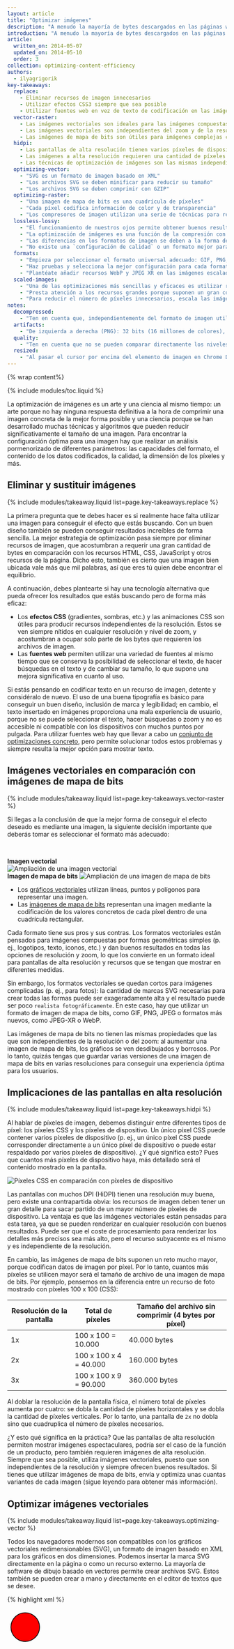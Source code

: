 ```yaml
---
layout: article
title: "Optimizar imágenes"
description: "A menudo la mayoría de bytes descargados en las páginas web se corresponden a imágenes, que frecuentemente también ocupan una gran cantidad de espacio visual. Por lo tanto, la optimización de las imágenes aporta el máximo ahorro de bytes y permite mejorar al máximo el rendimiento en el sitio web: cuantos menos bytes tenga que descargar el navegador, menos competencia se producirá en el ancho de banda del cliente y más rápidamente podrá el navegador renderizar contenido útil en la pantalla."
introduction: "A menudo la mayoría de bytes descargados en las páginas web se corresponden a imágenes, que frecuentemente también ocupan una gran cantidad de espacio visual. Por lo tanto, la optimización de las imágenes aporta el máximo ahorro de bytes y permite mejorar al máximo el rendimiento en el sitio web: cuantos menos bytes tenga que descargar el navegador, menos competencia se producirá en el ancho de banda del cliente y más rápidamente podrá el navegador renderizar contenido útil en la pantalla."
article:
  written_on: 2014-05-07
  updated_on: 2014-05-10
  order: 3
collection: optimizing-content-efficiency
authors:
  - ilyagrigorik
key-takeaways:
  replace:
    - Eliminar recursos de imagen innecesarios
    - Utilizar efectos CSS3 siempre que sea posible
    - Utilizar fuentes web en vez de texto de codificación en las imágenes
  vector-raster:
    - Las imágenes vectoriales son ideales para las imágenes compuestas por formas geométricas
    - Las imágenes vectoriales son independientes del zoom y de la resolución
    - Las imágenes de mapa de bits son útiles para imágenes complejas con muchos detalles y formas irregulares
  hidpi:
    - Las pantallas de alta resolución tienen varios píxeles de dispositivo por píxel CSS
    - Las imágenes a alta resolución requieren una cantidad de píxeles y de bytes significativamente mayor
    - Las técnicas de optimización de imágenes son las mismas independientemente de la resolución
  optimizing-vector:
    - "SVG es un formato de imagen basado en XML"
    - "Los archivos SVG se deben minificar para reducir su tamaño"
    - "Los archivos SVG se deben comprimir con GZIP"
  optimizing-raster:
    - "Una imagen de mapa de bits es una cuadrícula de píxeles"
    - "Cada píxel codifica información de color y de transparencia"
    - "Los compresores de imagen utilizan una serie de técnicas para reducir la cantidad de bits necesarios por píxel para reducir el tamaño de archivo de la imagen"
  lossless-lossy:
    - "El funcionamiento de nuestros ojos permite obtener buenos resultados al someter las imágenes a una compresión con pérdida"
    - "La optimización de imágenes es una función de la compresión con y sin pérdida"
    - "Las diferencias en los formatos de imagen se deben a la forma de utilizar los algoritmos con o sin pérdida y a cuáles se utilizan para optimizar la imagen"
    - "No existe una `configuración de calidad` o un formato mejor para todas las imágenes: cada combinación de compresor y contenidos de imagen tiene un resultado único"
  formats:
    - "Empieza por seleccionar el formato universal adecuado: GIF, PNG, JPEG"
    - "Haz pruebas y selecciona la mejor configuración para cada formato: calidad, medidas de la paleta, etc."
    - "Plantéate añadir recursos WebP y JPEG XR en las imágenes escaladas para los clientes modernos."
  scaled-images:
    - "Una de las optimizaciones más sencillas y eficaces es utilizar recursos escalados"
    - "Presta atención a los recursos grandes porque suponen un gran coste general"
    - "Para reducir el número de píxeles innecesarios, escala las imágenes en función del tamaño de visualización"
notes:
  decompressed:
    - "Ten en cuenta que, independientemente del formato de imagen utilizado para transferir los datos del servidor al cliente, cada píxel utilizado durante la descodificación de la imagen por parte del navegador ocupa 4 bytes de memoria. Esto puede suponer una restricción importante en el caso de imágenes grandes y de dispositivos que no tienen demasiada memoria disponible (p. ej. los dispositivos móviles de baja gama)."
  artifacts:
    - "De izquierda a derecha (PNG): 32 bits (16 millones de colores), 7 bits (128 colores), 5 bits (32 colores). Las imágenes complejas con transiciones de color graduales (gradientes, cielo, etc.) requieren paletas de color más grandes para evitar problemas visuales, como el pixelado del cielo que se aprecia en la imagen de 5 bits. En cambio, si la imagen solo dispone de unos cuantos colores y se utiliza una paleta mayor, estamos malgastando bits muy valiosos."
  quality:
    - "Ten en cuenta que no se pueden comparar directamente los niveles de calidad de diferentes formatos de imagen porque los algoritmos utilizados para codificar la imagen también son distintos: el resultado de un archivo JPEG con una calidad de 90 será muy diferente del de un archivo WebP con una calidad de 90. De hecho, incluso los niveles de calidad del mismo formato de imagen pueden tener resultados visiblemente diferentes en función de la implementación del compresor."
  resized:
    - "Al pasar el cursor por encima del elemento de imagen en Chrome DevTools se muestra el tamaño `real` y el de `visualización` del recurso de imagen. En el ejemplo anterior, se descarga la imagen de 300 x 260 píxeles y, a continuación, se reduce de forma escalada (245 x 212) al mostrarse en el cliente."
---
```


{% wrap content%}

<style>
  img, video, object {
    max-width: 100%;
  }

  img.center {
    display: block;
    margin-left: auto;
    margin-right: auto;
  }
</style>

{% include modules/toc.liquid %}

La optimización de imágenes es un arte y una ciencia al mismo tiempo: un arte porque no hay ninguna respuesta definitiva a la hora de comprimir una imagen concreta de la mejor forma posible y una ciencia porque se han desarrollado muchas técnicas y algoritmos que pueden reducir significativamente el tamaño de una imagen. Para encontrar la configuración óptima para una imagen hay que realizar un análisis pormenorizado de diferentes parámetros: las capacidades del formato, el contenido de los datos codificados, la calidad, la dimensión de los píxeles y más.

## Eliminar y sustituir imágenes

{% include modules/takeaway.liquid list=page.key-takeaways.replace %}

La primera pregunta que te debes hacer es si realmente hace falta utilizar una imagen para conseguir el efecto que estás buscando. Con un buen diseño también se pueden conseguir resultados increíbles de forma sencilla. La mejor estrategia de optimización pasa siempre por eliminar recursos de imagen, que acostumbran a requerir una gran cantidad de bytes en comparación con los recursos HTML, CSS, JavaScript y otros recursos de la página. Dicho esto, también es cierto que una imagen bien ubicada vale más que mil palabras, así que eres tú quien debe encontrar el equilibrio.

A continuación, debes plantearte si hay una tecnología alternativa que pueda ofrecer los resultados que estás buscando pero de forma más eficaz:

* Los **efectos CSS** (gradientes, sombras, etc.) y las animaciones CSS son útiles para producir recursos independientes de la resolución. Estos se ven siempre nítidos en cualquier resolución y nivel de zoom, y acostumbran a ocupar solo parte de los bytes que requieren los archivos de imagen.
* Las **fuentes web** permiten utilizar una variedad de fuentes al mismo tiempo que se conserva la posibilidad de seleccionar el texto, de hacer búsquedas en el texto y de cambiar su tamaño, lo que supone una mejora significativa en cuanto al uso.

Si estás pensando en codificar texto en un recurso de imagen, detente y considéralo de nuevo. El uso de una buena tipografía es básico para conseguir un buen diseño, inclusión de marca y legibilidad; en cambio, el texto insertado en imágenes proporciona una mala experiencia de usuario, porque no se puede seleccionar el texto, hacer búsquedas o zoom y no es accesible ni compatible con los dispositivos con muchos puntos por pulgada. Para utilizar fuentes web hay que llevar a cabo un [conjunto de optimizaciones concreto](https://www.igvita.com/2014/01/31/optimizing-web-font-rendering-performance/), pero permite solucionar todos estos problemas y siempre resulta la mejor opción para mostrar texto.


## Imágenes vectoriales en comparación con imágenes de mapa de bits

{% include modules/takeaway.liquid list=page.key-takeaways.vector-raster %}

Si llegas a la conclusión de que la mejor forma de conseguir el efecto deseado es mediante una imagen, la siguiente decisión importante que deberás tomar es seleccionar el formato más adecuado:

&nbsp;

<div class="clear">
  <div class="g--half">
    <b>Imagen vectorial</b>
    <img class="center" src="images/vector-zoom.png" alt="Ampliación de una imagen vectorial">
  </div>

  <div class="g--half g--last">
    <b>Imagen de mapa de bits</b>
    <img src="images/raster-zoom.png" alt="Ampliación de una imagen de mapa de bits">
  </div>
</div>

* Los [gráficos vectoriales](http://es.wikipedia.org/wiki/Gr%C3%A1fico_vectorial) utilizan líneas, puntos y polígonos para representar una imagen.
* Las [imágenes de mapa de bits](http://es.wikipedia.org/wiki/Imagen_de_mapa_de_bits) representan una imagen mediante la codificación de los valores concretos de cada píxel dentro de una cuadrícula rectangular.

Cada formato tiene sus pros y sus contras. Los formatos vectoriales están pensados para imágenes compuestas por formas geométricas simples (p. ej., logotipos, texto, iconos, etc.) y dan buenos resultados en todas las opciones de resolución y zoom, lo que los convierte en un formato ideal para pantallas de alta resolución y recursos que se tengan que mostrar en diferentes medidas.

Sin embargo, los formatos vectoriales se quedan cortos para imágenes complicadas (p. ej., para fotos): la cantidad de marcas SVG necesarias para crear todas las formas puede ser exageradamente alta y el resultado puede ser poco `realista fotográficamente`. En este caso, hay que utilizar un formato de imagen de mapa de bits, como GIF, PNG, JPEG o formatos más nuevos, como JPEG-XR o WebP.

Las imágenes de mapa de bits no tienen las mismas propiedades que las que son independientes de la resolución o del zoom: al aumentar una imagen de mapa de bits, los gráficos se ven desdibujados y borrosos. Por lo tanto, quizás tengas que guardar varias versiones de una imagen de mapa de bits en varias resoluciones para conseguir una experiencia óptima para los usuarios.


## Implicaciones de las pantallas en alta resolución

{% include modules/takeaway.liquid list=page.key-takeaways.hidpi %}

Al hablar de píxeles de imagen, debemos distinguir entre diferentes tipos de píxel: los píxeles CSS y los píxeles de dispositivo. Un único píxel CSS puede contener varios píxeles de dispositivo (p. ej., un único píxel CSS puede corresponder directamente a un único píxel de dispositivo o puede estar respaldado por varios píxeles de dispositivo). ¿Y qué significa esto? Pues que cuantos más píxeles de dispositivo haya, más detallado será el contenido mostrado en la pantalla.

<img src="images/css-vs-device-pixels.png" class="center" alt="Píxeles CSS en comparación con píxeles de dispositivo">

Las pantallas con muchos DPI (HiDPI) tienen una resolución muy buena, pero existe una contrapartida obvia: los recursos de imagen deben tener un gran detalle para sacar partido de un mayor número de píxeles de dispositivo. La ventaja es que las imágenes vectoriales están pensadas para esta tarea, ya que se pueden renderizar en cualquier resolución con buenos resultados. Puede ser que el coste de procesamiento para renderizar los detalles más precisos sea más alto, pero el recurso subyacente es el mismo y es independiente de la resolución.

En cambio, las imágenes de mapa de bits suponen un reto mucho mayor, porque codifican datos de imagen por píxel. Por lo tanto, cuantos más píxeles se utilicen mayor será el tamaño de archivo de una imagen de mapa de bits. Por ejemplo, pensemos en la diferencia entre un recurso de foto mostrado con píxeles 100 x 100 (CSS):

<table class="table-3">
<colgroup><col span="1"><col span="1"><col span="1"></colgroup>
<thead>
  <tr>
    <th>Resolución de la pantalla</th>
    <th>Total de píxeles</th>
    <th>Tamaño del archivo sin comprimir (4 bytes por píxel)</th>
  </tr>
</thead>
<tbody>
<tr>
  <td data-th="resolución">1x</td>
  <td data-th="total de píxeles">100 x 100 = 10.000</td>
  <td data-th="tamaño de archivo">40.000 bytes</td>
</tr>
<tr>
  <td data-th="resolución">2x</td>
  <td data-th="total de píxeles">100 x 100 x 4 = 40.000</td>
  <td data-th="tamaño de archivo">160.000 bytes</td>
</tr>
<tr>
  <td data-th="resolución">3x</td>
  <td data-th="total de píxeles">100 x 100 x 9 = 90.000</td>
  <td data-th="tamaño de archivo">360.000 bytes</td>
</tr>
</tbody>
</table>

Al doblar la resolución de la pantalla física, el número total de píxeles aumenta por cuatro: se dobla la cantidad de píxeles horizontales y se dobla la cantidad de píxeles verticales. Por lo tanto, una pantalla de `2x` no dobla sino que cuadruplica el número de píxeles necesarios.

¿Y esto qué significa en la práctica? Que las pantallas de alta resolución permiten mostrar imágenes espectaculares, podría ser el caso de la función de un producto, pero también requieren imágenes de alta resolución. Siempre que sea posible, utiliza imágenes vectoriales, puesto que son independientes de la resolución y siempre ofrecen buenos resultados. Si tienes que utilizar imágenes de mapa de bits, envía y optimiza unas cuantas variantes de cada imagen (sigue leyendo para obtener más información).


## Optimizar imágenes vectoriales

{% include modules/takeaway.liquid list=page.key-takeaways.optimizing-vector %}

Todos los navegadores modernos son compatibles con los gráficos vectoriales redimensionables (SVG), un formato de imagen basado en XML para los gráficos en dos dimensiones. Podemos insertar la marca SVG directamente en la página o como un recurso externo. La mayoría de software de dibujo basado en vectores permite crear archivos SVG. Estos también se pueden crear a mano y directamente en el editor de textos que se desee.

{% highlight xml %}
<?xml version="1.0" encoding="utf-8"?>
<!-- Generator: Adobe Illustrator 17.1.0, SVG Export Plug-In . SVG Version: 6.00 Build 0)  -->
<svg version="1.2" baseProfile="tiny" id="Layer_1" xmlns="http://www.w3.org/2000/svg" xmlns:xlink="http://www.w3.org/1999/xlink"
   x="0px" y="0px" viewBox="0 0 612 792" xml:space="preserve">
<g id="XMLID_1_">
  <g>
    <circle fill="red" stroke="black" stroke-width="2" stroke-miterlimit="10" cx="50" cy="50" r="40"/>
  </g>
</g>
</svg>
{% endhighlight %}

El ejemplo anterior renderiza una forma de círculo sencilla con un contorno negro y un fondo rojo, y se ha exportado de Adobe Illustrator. Como puedes ver, contiene muchos metadatos, como información por capas, comentarios y espacios de nombres XML que normalmente no son necesarios para renderizar el recurso en el navegador. Por eso siempre es una buena idea minificar los archivos SVG mediante la ejecución de una herramienta como [svgo](https://github.com/svg/svgo).

Por ejemplo, svgo reduce el tamaño del archivo SVG anterior generado por Illustrator en un 58%, y pasa a ocupar de 470 a 199 bytes. Además, como SVG es un formato basado en XML, también podemos aplicar la compresión GZIP para reducir su tamaño de transferencia. Asegúrate de que el servidor esté configurado para comprimir recursos SVG.


## Optimizar imágenes de mapa de bits

{% include modules/takeaway.liquid list=page.key-takeaways.optimizing-raster %}

Una imagen de mapa de bits es simplemente una cuadrícula de `píxeles` individuales de dos dimensiones (p. ej., una imagen de 100 x 100 píxeles es una secuencia de 10.000 píxeles). A su vez, cada píxel almacena los valores `[RGBA](http://en.wikipedia.org/wiki/RGBA_color_space)`: (R) canal rojo, (G) canal verde, (B) canal azul y (A) canal alfa (transparencia).

El navegador asigna internamente 256 valores (sombras) a cada canal, lo que se traduce en 8 bits por canal (28 = 256) y 4 bytes por píxel (4 canales x 8 bits = 32 bits = 4 bytes). Por lo tanto, si conocemos las dimensiones de la cuadrícula, podremos calcular fácilmente el tamaño del archivo:

* Una imagen de 100 x 100 píxeles está formada por 10.000 píxeles
* 10.000 píxeles x 4 bytes = 40.000 bytes
* 40.000 bytes / 1024 = 39 KB

^

{% include modules/remember.liquid title="Note" list=page.notes.decompressed %}

<table class="table-3">
<colgroup><col span="1"><col span="1"><col span="1"></colgroup>
<thead>
  <tr>
    <th>Dimensiones</th>
    <th>Píxeles</th>
    <th>Tamaño de archivo</th>
  </tr>
</thead>
<tbody>
<tr>
  <td data-th="dimensiones">100 x 100</td>
  <td data-th="píxeles">10.000</td>
  <td data-th="tamaño de archivo">39 KB</td>
</tr>
<tr>
  <td data-th="dimensiones">200 x 200</td>
  <td data-th="píxeles">40.000</td>
  <td data-th="tamaño de archivo">156 KB</td>
</tr>
<tr>
  <td data-th="dimensiones">300 x 300</td>
  <td data-th="píxeles">90.000</td>
  <td data-th="tamaño de archivo">351 KB</td>
</tr>
<tr>
  <td data-th="dimensiones">500 x 500</td>
  <td data-th="píxeles">250.000</td>
  <td data-th="tamaño de archivo">977 KB</td>
</tr>
<tr>
  <td data-th="dimensiones">800 x 800</td>
  <td data-th="píxeles">640.000</td>
  <td data-th="tamaño de archivo">2500 KB</td>
</tr>
</tbody>
</table>

Puede parecer que 39 KB para una imagen de 100 x 100 píxeles no sea mucho, pero el tamaño de archivo aumenta sustancialmente en el caso de imágenes más grandes y hace que la descarga de recursos de imagen sea lenta y costosa. Por suerte, por ahora solo hemos descrito el formato de imagen `sin comprimir`. ¿Qué podemos hacer para reducir el tamaño de archivo de la imagen?

Una forma fácil de hacerlo es reducir la `profundidad de bits` de la imagen, de 8 bits por canal a una paleta de color más pequeña: 8 bits por canal suponen 256 valores por canal y 16.777.216 (2.563) de colores en total. ¿Qué pasa si reducimos la paleta a 256 colores? Que solo necesitaremos 8 bits en total para los canales RGB y ahorraremos automáticamente dos bytes por píxel, con lo que conseguiremos una compresión del 50% sobre nuestro formato de 4 bytes por píxel original.

<img src="images/artifacts.png" class="center" alt="Herramientas de compresión">

{% include modules/remember.liquid title="Note" list=page.notes.artifacts %}

A continuación, cuando hayamos optimizado los datos almacenados en píxeles individuales, podremos ir más allá y observar los píxeles adyacentes: resulta que el color de los píxeles de muchas imágenes, especialmente en las fotos, es muy similar al de los píxeles más cercanos (p. ej., el cielo, las texturas repetidas, etc.). Si aprovechamos esta información, el compresor puede aplicar `[codificación delta](http://en.wikipedia.org/wiki/Delta_encoding)` de forma que, en vez de almacenar los valores individuales de cada píxel, almacenamos la diferencia respecto de los píxeles cercanos: si los píxeles adyacentes son iguales, delta es `cero` y solo se almacena un bit. Pero por qué vamos a detenernos aquí...

El ojo humano tiene diferentes niveles de sensibilidad a diferentes colores: podemos optimizar la codificación de color en consonancia mediante la reducción o el aumento de la paleta de estos colores.
Los píxeles `cercanos` forman una cuadrícula de dos dimensiones, lo que significa que cada píxel tiene varios vecinos: podemos utilizar este hecho para mejorar aún más la codificación delta.
En vez de observar solamente a los vecinos más inmediatos de cada píxel, podemos observar bloques más grandes de píxeles cercanos y codificar bloques distintos con configuraciones diferentes, etcétera.

Como puedes ver, la optimización de imágenes se complica rápidamente (o se hace más divertida, según la perspectiva); se ha convertido en un área activa de la investigación académica y comercial. Las imágenes ocupan muchos bytes y existe un gran interés en desarrollar mejores técnicas de compresión de imágenes. Si te interesa obtener más información, ve a la [página de la Wikipedia](http://es.wikipedia.org/wiki/Compresi%C3%B3n_de_imagen) o consulta el [libro blanco sobre técnicas de compresión WebP](https://developers.google.com/speed/webp/docs/compression), donde encontrarás un ejemplo práctico.

Todo esto está muy bien una vez más, pero sigue siendo muy teórico: ¿cómo influye en la optimización de las imágenes para nuestras páginas? Obviamente no estamos en situación de inventar nuevas técnicas de compresión, pero debemos comprender el problema: los píxeles RGBA, el ancho de bits y varias técnicas de optimización. Todos estos conceptos son fundamentales para comprender y recordar que nos abocamos de lleno al debate sobre varios formatos de imágenes de mapa de bits.


## Compresión de imágenes con y sin pérdida

{% include modules/takeaway.liquid list=page.key-takeaways.lossless-lossy %}

Para algunos tipos de datos, como los códigos fuente de páginas o los archivos ejecutables, es fundamental que el compresor no altere ni pierda información original: si falta un solo bit de datos o es incorrecto, el significado del contenido del archivo puede cambiar completamente o, lo que es peor, estropearse por completo. Para otros tipos de datos, como imágenes, audio y vídeo, una representación `aproximada` de los datos originales puede ser suficiente.

De hecho, el funcionamiento de nuestros ojos hace posible que descartemos parte de la información sobre cada píxel para poder reducir el tamaño de archivo de una imagen (p. ej., nuestros ojos tienen una sensibilidad diferente ante ciertos colores, lo que significa que podemos utilizar menos bits para codificar determinados colores). Por eso, una forma habitual de perfeccionar las imágenes pasa por dos pasos de alto nivel:

1. La imagen se procesa con un filtro `[con pérdida](http://es.wikipedia.org/wiki/Algoritmo_de_compresi%C3%B3n_con_p%C3%A9rdida)` que elimina algunos datos de los píxeles.
1. La imagen se procesa con un filtro `[sin pérdida](http://es.wikipedia.org/wiki/Algoritmo_de_compresi%C3%B3n_sin_p%C3%A9rdida)` que comprime los datos de los píxeles.

**El primer paso es opcional y el algoritmo exacto dependerá del formato de imagen en concreto, pero es importante entender que se puede utilizar la compresión con pérdida para reducir el tamaño de cualquier imagen.** De hecho, la diferencia entre varios formatos de imagen, como GIF, PNG, JPEG y otros, es la combinación de algoritmos concretos que se utilizan (o se omiten) al aplicar los pasos con o sin pérdida.

Así pues, ¿cuál es la configuración `óptima` de la optimización con y sin pérdida? La respuesta depende del contenido de la imagen y de tu propio criterio, así como de la compensación entre el tamaño de archivo y los elementos introducidos por la compresión con pérdida: en algunos casos te puede interesar omitir la optimización con pérdida para representar detalles intrínsecos con la máxima fidelidad, y en otros puedes llevar a cabo una importante optimización con pérdida para reducir el tamaño de archivo del recurso de imagen.  Aquí es donde entran en juego tu propio criterio y el contexto: no existe una configuración universal.

<img src="images/save-for-web.png" class="center" alt="Guardar para Web">

Un ejemplo práctico: al usar un formato con pérdida, como JPEG, el compresor acostumbra a exponer una configuración de `calidad` personalizable (p. ej., el conmutador de calidad proporcionado por la funcionalidad `Guardar para Web` de Adobe Photoshop), que acostumbra a ser un número entre 1 y 100 que controla el funcionamiento interno de la colección concreta de algoritmos con y sin pérdida. Para obtener los mejores resultados, prueba varias configuraciones de calidad para las imágenes y no dudes en reducir la calidad; los resultados visuales acostumbran a ser muy buenos y la reducción del tamaño de archivo puede ser bastante grande.

{% include modules/remember.liquid title="Note" list=page.notes.quality %}


## Seleccionar el formato de imagen correcto

{% include modules/takeaway.liquid list=page.key-takeaways.formats %}

Además de diferentes algoritmos de compresión con y sin pérdida, existen diferentes formatos de imagen que admiten funciones distintas, como los canales de animación y transparencia (alfa). Por lo tanto, la elección del `formato correcto` para una imagen concreta es el resultado de la combinación de los resultados visuales deseados y de los requisitos funcionales.


<table class="table-4">
<colgroup><col span="1"><col span="1"><col span="1"><col span="1"></colgroup>
<thead>
  <tr>
    <th>Formato</th>
    <th>Transparencia</th>
    <th>Animación</th>
    <th>Navegador</th>
  </tr>
</thead>
<tbody>
<tr>
  <td data-th="formato"><a href="http://es.wikipedia.org/wiki/Graphics_Interchange_Format">GIF</a></td>
  <td data-th="transparencia">Sí</td>
  <td data-th="animación">Sí</td>
  <td data-th="navegador">Todos</td>
</tr>
<tr>
  <td data-th="formato"><a href="http://es.wikipedia.org/wiki/Portable_Network_Graphics">PNG</a></td>
  <td data-th="transparencia">Sí</td>
  <td data-th="animación">No</td>
  <td data-th="navegador">Todos</td>
</tr>
<tr>
  <td data-th="formato"><a href="http://es.wikipedia.org/wiki/Joint_Photographic_Experts_Group">JPEG</a></td>
  <td data-th="transparencia">No</td>
  <td data-th="animación">No</td>
  <td data-th="navegador">Todos</td>
</tr>
<tr>
  <td data-th="formato"><a href="http://es.wikipedia.org/wiki/JPEG_XR">JPEG XR</a></td>
  <td data-th="transparencia">Sí</td>
  <td data-th="animación">Sí</td>
  <td data-th="navegador">IE</td>
</tr>
<tr>
  <td data-th="formato"><a href="http://es.wikipedia.org/wiki/WebP">WebP</a></td>
  <td data-th="transparencia">Sí</td>
  <td data-th="animación">Sí</td>
  <td data-th="navegador">Chrome, Opera, Android</td>
</tr>
</tbody>
</table>

Existen tres formatos de imagen universales: GIF, PNG y JPEG. Además de estos formatos, algunos navegadores también admiten formatos más nuevos, como WebP y JPEG XR, que ofrecen una mejor compresión global y más funciones. Así pues, ¿qué formato deberías utilizar?

<img src="images/format-tree.png" class="center" alt="Guardar para Web">

1. **¿Necesitas animación? Si es así, GIF es la única opción universal.**
  * GIF limita la paleta de color a un máximo de 256 colores, lo que supone una elección pobre para la mayoría de imágenes. Además, PNG-8 proporciona una mejor compresión para imágenes con una paleta pequeña. Por lo tanto, GIF es la solución adecuada solo cuando se requiere animación.
1. **¿Necesitas conservar los detalles precisos con la mejor resolución? Utiliza PNG.**
  * PNG no aplica ningún algoritmo de compresión con pérdida más allá de la elección de tamaño de la paleta de color. Por lo tanto, las imágenes PNG tienen la máxima calidad, pero a un coste de tamaño de archivo significativamente superior a otros formatos. Utilízalo con criterio.
  * Si el recurso de imagen contiene imágenes compuestas por formas geométricas, plantéate convertirlo en un formato vectorial (SVG).
  * Si el recurso de imagen contiene texto, detente y piénsatelo bien. El texto insertado en las imágenes no se puede seleccionar, no se puede buscar ni se puede ampliar. Si tienes que mostrar un aspecto personalizado (por cuestiones de marca u otros motivos), utiliza fuentes web.
1. **¿Quieres optimizar una foto, una captura de pantalla o un recurso de imagen similar? Utiliza JPEG.**
  * En el formato JPEG se utiliza una combinación de optimización con y sin pérdida para reducir el tamaño de archivo del recurso de imagen. Prueba varios niveles de calidad JPEG para encontrar el equilibrio entre una buena calidad y un tamaño de archivo adecuado para tu recurso.

Por último, cuando hayas determinado el formato de imagen óptimo y su configuración para cada uno de los recursos, plantéate añadir una variante adicional codificada en WebP y JPEG XR. Estos dos formatos son nuevos y, por desgracia, (todavía) no son compatibles universalmente con todos los navegadores. No obstante, permiten ahorrar sustancialmente en tamaño de archivo para los clientes más nuevos. Por ejemplo, con WebP se consigue una [reducción del tamaño de archivo del 30%] de media (https://developers.google.com/speed/webp/docs/webp_study) con respecto a una imagen JPEG comparable.

Puesto que ni WebP ni JPEG XR son compatibles universalmente, tendrás que añadir una lógica adicional a tu aplicación o a tus servidores para mostrar el recurso adecuado:

* Algunos CDN proporcionan optimización de imagen como servicio, e incluyen JPEG XR y WebP.
* Algunas herramientas de código abierto (p. ej., PageSpeed para Apache o Nginx) automatizan la optimización, la conversión y la utilización de recursos adecuados.
* Puedes añadir una lógica de aplicación adicional para detectar el cliente, comprobar qué formatos admite y publicar el mejor formato de imagen disponible.

Por último, ten en cuenta que si utilizas un visualizador web para renderizar contenido en tu aplicación nativa, tendrás control total del cliente y podrás utilizar exclusivamente WebP. Facebook, Google+ y muchas otras aplicaciones utilizan WebP para mostrar todas sus imágenes en sus aplicaciones: el ahorro merece la pena. Para obtener más información sobre WebP, consulta la presentación [WebP: implementación de imágenes más rápidas, más pequeñas y mejoradas](https://www.youtube.com/watch?v=pS8udLMOOaE) de Google I/O 2013.


## Herramientas y ajuste de parámetros

No hay ningún formato de imagen perfecto, ninguna herramienta ni ningún conjunto de parámetros de optimización que sea válido para todas las imágenes. Para obtener los mejores resultados, tendrás que seleccionar el formato y su configuración en función del contenido de la imagen, de sus requisitos visuales y de otros requisitos técnicos.

<table class="table-2">
<colgroup><col span="1"><col span="1"></colgroup>
<thead>
  <tr>
    <th>Herramienta</th>
    <th>Descripción</th>
  </tr>
</thead>
<tbody>
<tr>
  <td data-th="herramienta"><a href="http://www.lcdf.org/gifsicle/">gifsicle</a></td>
  <td data-th="descripción">creación y optimización de imágenes GIF</td>
</tr>
<tr>
  <td data-th="herramienta"><a href="http://jpegclub.org/jpegtran/">jpegtran</a></td>
  <td data-th="descripción">optimización de imágenes JPEG</td>
</tr>
<tr>
  <td data-th="herramienta"><a href="http://optipng.sourceforge.net/">optipng</a></td>
  <td data-th="descripción">optimización de imágenes PNG sin pérdida</td>
</tr>
<tr>
  <td data-th="herramienta"><a href="http://pngquant.org/">pngquant</a></td>
  <td data-th="descripción">optimización de imágenes PNG con pérdida</td>
</tr>
</tbody>
</table>


No dudes en experimentar con los parámetros de los diferentes compresores. Reduce la calidad, observa el resultado, borra, restaura y repite. Cuando hayas encontrado un conjunto de parámetros adecuado, puedes aplicarlo a imágenes similares del sitio, pero no des por sentado que debes usar la misma configuración para comprimir todas las imágenes.


## Publicar recursos de imagen escalados

{% include modules/takeaway.liquid list=page.key-takeaways.scaled-images %}

La optimización de imágenes se reduce a dos criterios: optimización del número de bytes utilizado para codificar cada píxel de imagen y optimización del número total de píxeles. El tamaño de archivo de la imagen es el resultado de multiplicar el número total de píxeles por el número de bytes utilizado para codificar cada píxel. Ni más ni menos.

Por lo tanto, una de las técnicas de optimización de imágenes más sencilla y efectiva es asegurarnos que no estemos enviando más píxeles de los necesarios para mostrar el recurso en el tamaño previsto en el navegador. Parece fácil, ¿verdad? Por desgracia, muchos recursos de imagen de la mayoría de páginas no superan esta prueba: normalmente envían recursos más grandes y dejan que el navegador se encargue de escalarlos para mostrarlos con una resolución menor, lo que también consume recursos de CPU extra.

<img src="images/resized-image.png" class="center" alt="Imagen con cambio de tamaño">

{% include modules/remember.liquid title="Note" list=page.notes.resized %}

El coste general que resulta de enviar más píxeles de los necesarios y de hacer que sea el navegador el que escale la imagen puede suponer la pérdida de una gran oportunidad para reducir y optimizar el número de bytes total necesario para renderizar la página. Además, ten en cuenta que el cambio de tamaño no depende solamente del número de píxeles al que se reduce la imagen, sino también de su tamaño real.

<table class="table-3">
<colgroup><col span="1"><col span="1"><col span="1"></colgroup>
<thead>
  <tr>
    <th>Tamaño real</th>
    <th>Tamaño de visualización</th>
    <th>Píxeles innecesarios</th>
  </tr>
</thead>
<tbody>
<tr>
  <td data-th="real">110 x 110</td>
  <td data-th="visualización">100 x 100</td>
  <td data-th="coste general">110 x 110 - 100 x 100 = 2100</td>
</tr>
<tr>
  <td data-th="real">410 x 410</td>
  <td data-th="visualización">400 x 400</td>
  <td data-th="coste general">410 x 410 - 400 x 400 = 8100</td>
</tr>
<tr>
  <td data-th="real">810 x 810</td>
  <td data-th="visualización">800 x 800</td>
  <td data-th="coste general">810 x 810 - 800 x 800 = 16100</td>
</tr>
</tbody>
</table>

Ten en cuenta que en los tres casos anteriores el tamaño de visualización es `solamente 10 píxeles más pequeño` que el tamaño real de la imagen. Sin embargo, el número de píxeles extra que deberíamos codificar y enviar sería significativamente superior a su tamaño real. Por lo tanto, aunque quizás no puedas conseguir enviar todos los recursos en su tamaño de visualización exacto, **el número de píxeles innecesarios debe ser mínimo y debes enviar los recursos más grandes con el tamaño más próximo posible al tamaño de visualización.**

## Lista de verificación para la optimización de imágenes

La optimización de imágenes es un arte y una ciencia al mismo tiempo: un arte porque no hay ninguna respuesta definitiva a la hora de comprimir una imagen concreta de la mejor forma posible y una ciencia porque se han desarrollado técnicas y algoritmos que pueden reducir significativamente el tamaño de una imagen.

A continuación te ofrecemos consejos y técnicas que debes tener en cuenta para trabajar con la optimización de imágenes:

* **Opta por los formatos vectoriales:** las imágenes vectoriales son independientes de la resolución y de la escala, lo que las hace una opción perfecta para el mundo multidispositivo y de alta resolución.
* **Reduce y comprime los recursos SVG:** la marca XML producida por la mayoría de aplicaciones de dibujo a menudo contienen metadatos innecesarios que se pueden suprimir; asegúrate de que tus servidores están configurados para aplicar una compresión GZIP para recursos SVG.
* **Selecciona el mejor formato de imagen de mapa de bits:** determina tus requisitos funcionales y selecciona el que se adapte mejor a cada recurso concreto.
* **Experimenta con las opciones de calidad óptimas para formatos de mapa de bits:** no dudes en reducir los parámetros de `calidad`; los resultados acostumbran a ser muy buenos y el ahorro en tamaño de archivo es significativo.
* **Suprime los metadatos de imagen innecesarios:** muchas imágenes de mapa de bits contienen metadatos innecesarios sobre el recurso, como información geográfica, información de la cámara, etc. Utiliza las herramientas adecuadas para quitar estos datos.
* **Publica imágenes escaladas:** cambia el tamaño de las imágenes en el servidor y asegúrate de que el tamaño de `visualización` se acerca lo máximo posible al tamaño `real` de la imagen. Presta mucha atención a las imágenes grandes en concreto, ya que comportan un coste general muy grande al cambiar el tamaño.
* **Automatiza, automatiza, automatiza:** invierte en herramientas automatizadas y en infraestructuras que garanticen que todos los recursos de imagen estén siempre optimizados.


{% include modules/nextarticle.liquid %}

{% endwrap %}

